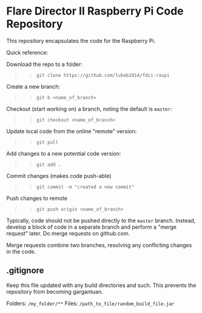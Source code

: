 Flare Director II Raspberry Pi Code Repository
==============================================

This repository encapsulates the code for the Raspberry Pi.

Quick reference:

Download the repo to a folder:
>> `git clone https://github.com/lukeb2014/fdii-raspi`

Create a new branch:
>> `git b <name_of_branch>`

Checkout (start working on) a branch, noting the default is `master`:
>> `git checkout <name_of_branch>`

Update local code from the online "remote" version:
>> `git pull`

Add changes to a new potential code version:
>> `git add .`

Commit changes (makes code push-able)
>> `git commit -m "created a new commit"`

Push changes to remote
>> `git push origin <name_of_branch>`

Typically, code should not be pushed directly to the `master` branch. Instead, develop a block of code in a separate branch and perform a "merge request" later. Do merge requests on github.com.

Merge requests combine two branches, resolving any conflicting changes in the code.

## .gitignore

Keep this file updated with any build directories and such. This prevents the repository from becoming gargantuan.

Folders: `/my_folder/**`
Files: `/path_to_file/random_build_file.jar`